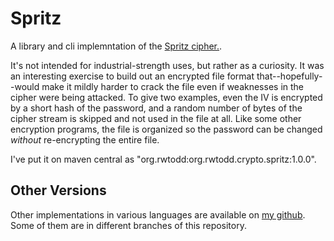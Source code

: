 # Spritz

A library and cli implemntation of the [Spritz cipher.](https://people.csail.mit.edu/rivest/pubs/RS14.pdf).

It's not intended for industrial-strength uses, but rather 
as a curiosity. It was an interesting exercise to build out
an encrypted file format that--hopefully--would make it mildly
harder to crack the file even if weaknesses in the cipher were
being attacked.  To give two examples, even the IV is encrypted
by a short hash of the password, and a random number of bytes 
of the cipher stream is skipped and not used in the file at all.
Like some other encryption programs, the file is organized so the
password can be changed *without* re-encrypting the entire file.

I've put it on maven central as 
"org.rwtodd:org.rwtodd.crypto.spritz:1.0.0".

## Other Versions

Other implementations in various languages are available on
[my github](https://github.com/rwtodd).  Some of them are
in different branches of this repository.

